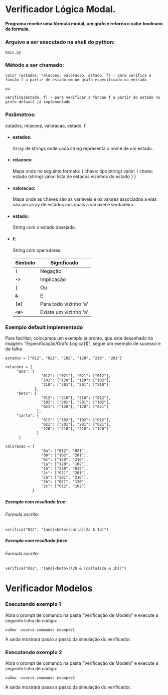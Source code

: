 # Verificador Lógica Modal.

#### Programa recebe uma fórmula modal, um grafo e retorna o valor booleano da formula.

### Arquivo a ser executado na shell do python:
    main.py

### Método a ser chamado: 
    valor (estados, relacoes, valoracao, estado, f) - para verifica a função f a partir de estado em um grafo especificado na entrada 
    
    ou 
    
    verifica(estado, f) - para verificar a funcao f a partir do estado no grafo default já implementado

### Parâmetros: 

estados, relacoes, valoracao, estado, f

- #### estados:
    Array de strings onde cada string representa o nome de um estado.
- #### relacoes:
    Mapa onde no seguinte formato: { 
                                     chave: tipo(string)
                                     valor: { 
                                                chave: estado (string)
                                                valor: lista de estados vizinhos do estado
                                             }
                                    }
- #### valoracao:
    Mapa onde as chaves são as variáveis e os valores associados a elas são um array de estados nos quais a variavel é verdadeira.
- #### estado:
    String com o estado desejado.
- #### f:
    String com operadores:
    
    | Símbolo  | Significado |
    | ------------- | ------------- |
    | <b>`!`</b>  | Negação  |
    | <b>`->`</b>  | Implicação  |
    | <b>`\|`</b>  | Ou  |
    | <b>`&`</b>  | E  |
    | <b>`[a]`</b>  | Para todo vizinho 'a'  |
    | <b>`<a>`</b>  | Existe um vizinho 'a' |

### Exemplo default implementado

Para facilitar, colocamos um exemplo ja pronto, que esta desenhado na imagem: "Especificação/Grafo Logica(1)", segue um exemplo de sucesso e de falha

    estados = ["012", "021", "102", "120", "210", "201"]

    relacoes = {
         "ana": {
                    "012": ["021"], "021": ["012"],
                    "102": ["120"], "120": ["102"],
                    "210": ["201"], "201": ["210"]
                 },
         "beto": {
                    "012": ["210"], "210": ["012"],
                    "102": ["201"], "201": ["102"],
                    "021": ["120"], "120": ["021"]
                  },
         "carla": {
                    "012": ["102"], "102": ["012"],
                    "021": ["201"], "201": ["021"],
                    "120": ["210"], "210": ["120"]
                  }
          }

    valoracao = {
                    "0a": ["012", "021"], 
                    "0b": ["102", "201"], 
                    "0c": ["120", "210"],
                    "1a": ["120", "102"], 
                    "1b": ["210", "012"], 
                    "1c": ["021", "201"],
                    "2a": ["201", "210"], 
                    "2b": ["021", "120"], 
                    "2c": ["012", "102"]
                }

##### Exemplo com resultado true:
    
###### Formula escrita:

    verifica("012", "[ana]<beto>[carla](2a & 1b)")
    

##### Exemplo com resultado false
    
###### Formula escrita:
    
    verifica("012", "[ana]<beto>(!2b & [carla](2a & 1b))")
 
# Verificador Modelos

### Executando exemplo 1
Abra o prompt de comando na pasta "Verificação de Modelo" e execute a seguinte linha de codigo:
    
    nuXmv -source commands example1

A saída mostrará passo a passo da simulação do verificador.
    
### Executando exemplo 2
Abra o prompt de comando na pasta "Verificação de Modelo" e execute a seguinte linha de codigo:
    
    nuXmv -source commands example2

A saída mostrará passo a passo da simulação do verificador.

